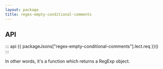 ```yaml
---
layout: package
title: regex-empty-conditional-comments
---
```


## API

::: api
{{ packageJsons["regex-empty-conditional-comments"].lect.req }}()
:::

In other words, it's a function which returns a RegExp object.
